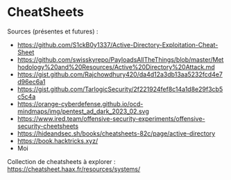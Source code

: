 # CheatSheets

Sources (présentes et futures) :
- https://github.com/S1ckB0y1337/Active-Directory-Exploitation-Cheat-Sheet 
- https://github.com/swisskyrepo/PayloadsAllTheThings/blob/master/Methodology%20and%20Resources/Active%20Directory%20Attack.md
- https://gist.github.com/Rajchowdhury420/da4d12a3db13aa5232fcd4e7d96ec6a1
- https://gist.github.com/TarlogicSecurity/2f221924fef8c14a1d8e29f3cb5c5c4a
- https://orange-cyberdefense.github.io/ocd-mindmaps/img/pentest_ad_dark_2023_02.svg
- https://www.ired.team/offensive-security-experiments/offensive-security-cheetsheets
- https://hideandsec.sh/books/cheatsheets-82c/page/active-directory
- https://book.hacktricks.xyz/
- Moi


Collection de cheatsheets à explorer : https://cheatsheet.haax.fr/resources/systems/
